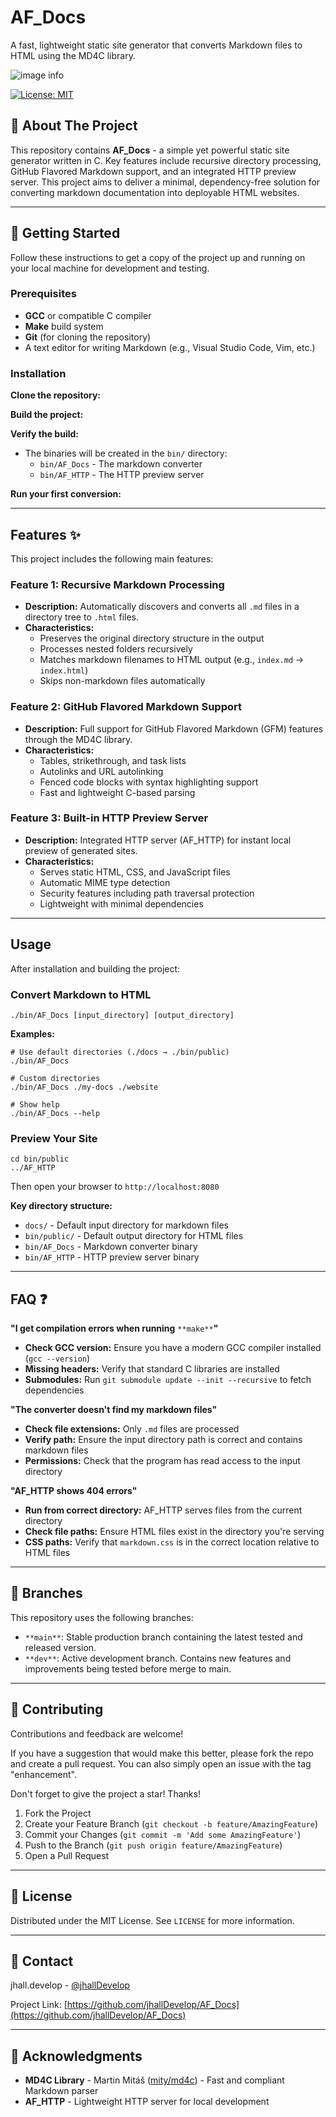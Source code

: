 # AF\_Docs

A fast, lightweight static site generator that converts Markdown files to HTML using the MD4C library.

![image info](./media/screenshot.png)

[![License: MIT](https://img.shields.io/badge/License-MIT-yellow.svg)](https://opensource.org/licenses/MIT)

## 📖 About The Project

This repository contains **AF\_Docs** - a simple yet powerful static site generator written in C. Key features include recursive directory processing, GitHub Flavored Markdown support, and an integrated HTTP preview server. This project aims to deliver a minimal, dependency-free solution for converting markdown documentation into deployable HTML websites.

---

## 📖 Getting Started

Follow these instructions to get a copy of the project up and running on your local machine for development and testing.

### Prerequisites

*   **GCC** or compatible C compiler
*   **Make** build system
*   **Git** (for cloning the repository)
*   A text editor for writing Markdown (e.g., Visual Studio Code, Vim, etc.)

### Installation

**Clone the repository:**

**Build the project:**

**Verify the build:**

*   The binaries will be created in the `bin/` directory:
    *   `bin/AF_Docs` - The markdown converter
    *   `bin/AF_HTTP` - The HTTP preview server

**Run your first conversion:**

---

## Features ✨

This project includes the following main features:

### Feature 1: **Recursive Markdown Processing**

*   **Description:** Automatically discovers and converts all `.md` files in a directory tree to `.html` files.
*   **Characteristics:**
    *   Preserves the original directory structure in the output
    *   Processes nested folders recursively
    *   Matches markdown filenames to HTML output (e.g., `index.md` → `index.html`)
    *   Skips non-markdown files automatically

### Feature 2: **GitHub Flavored Markdown Support**

*   **Description:** Full support for GitHub Flavored Markdown (GFM) features through the MD4C library.
*   **Characteristics:**
    *   Tables, strikethrough, and task lists
    *   Autolinks and URL autolinking
    *   Fenced code blocks with syntax highlighting support
    *   Fast and lightweight C-based parsing

### Feature 3: **Built-in HTTP Preview Server**

*   **Description:** Integrated HTTP server (AF\_HTTP) for instant local preview of generated sites.
*   **Characteristics:**
    *   Serves static HTML, CSS, and JavaScript files
    *   Automatic MIME type detection
    *   Security features including path traversal protection
    *   Lightweight with minimal dependencies

---

## Usage

After installation and building the project:

### Convert Markdown to HTML

```
./bin/AF_Docs [input_directory] [output_directory]
```

**Examples:**

```
# Use default directories (./docs → ./bin/public)
./bin/AF_Docs

# Custom directories
./bin/AF_Docs ./my-docs ./website

# Show help
./bin/AF_Docs --help
```

### Preview Your Site

```
cd bin/public
../AF_HTTP
```

Then open your browser to `http://localhost:8080`

**Key directory structure:**

*   `docs/` - Default input directory for markdown files
*   `bin/public/` - Default output directory for HTML files
*   `bin/AF_Docs` - Markdown converter binary
*   `bin/AF_HTTP` - HTTP preview server binary

---

## FAQ ❓

**"I get compilation errors when running** `**make**`**"**

*   **Check GCC version:** Ensure you have a modern GCC compiler installed (`gcc --version`)
*   **Missing headers:** Verify that standard C libraries are installed
*   **Submodules:** Run `git submodule update --init --recursive` to fetch dependencies

**"The converter doesn't find my markdown files"**

*   **Check file extensions:** Only `.md` files are processed
*   **Verify path:** Ensure the input directory path is correct and contains markdown files
*   **Permissions:** Check that the program has read access to the input directory

**"AF\_HTTP shows 404 errors"**

*   **Run from correct directory:** AF\_HTTP serves files from the current directory
*   **Check file paths:** Ensure HTML files exist in the directory you're serving
*   **CSS paths:** Verify that `markdown.css` is in the correct location relative to HTML files

---

## 📖 Branches

This repository uses the following branches:

*   `**main**`: Stable production branch containing the latest tested and released version.
*   `**dev**`: Active development branch. Contains new features and improvements being tested before merge to main.

---

## 📖 Contributing

Contributions and feedback are welcome!

If you have a suggestion that would make this better, please fork the repo and create a pull request. You can also simply open an issue with the tag "enhancement".

Don't forget to give the project a star! Thanks!

1.  Fork the Project
2.  Create your Feature Branch (`git checkout -b feature/AmazingFeature`)
3.  Commit your Changes (`git commit -m 'Add some AmazingFeature'`)
4.  Push to the Branch (`git push origin feature/AmazingFeature`)
5.  Open a Pull Request

---

## 📖 License

Distributed under the MIT License. See `LICENSE` for more information.

---

## 📖 Contact

jhall.develop - [@jhallDevelop](https://github.com/jhallDevelop)

Project Link: [https://github.com/jhallDevelop/AF_Docs](https://github.com/jhallDevelop/AF_Docs)

---

## 📖 Acknowledgments

*   **MD4C Library** - Martin Mitáš ([mity/md4c](https://github.com/mity/md4c)) - Fast and compliant Markdown parser
*   **AF\_HTTP** - Lightweight HTTP server for local development